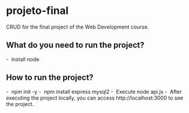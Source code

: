 # projeto-final
CRUD for the final project of the Web Development course.

<h2> What do you need to run the project? </h2>
- &nbsp;Install node

<h2> How to run the project? </h2> 
- &nbsp;npm init -y
- &nbsp;npm install express mysql2
- &nbsp;Execute node api.js
- &nbsp;After executing the project locally, you can access http://localhost:3000 to see the project.
